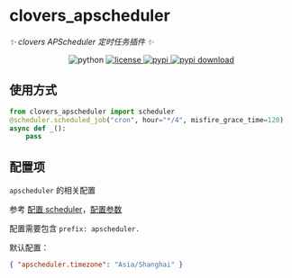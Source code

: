 # clovers_apscheduler

_✨ clovers APScheduler 定时任务插件 ✨_

<div align="center">
<img src="https://img.shields.io/badge/python-3.12+-blue.svg" alt="python">
<a href="./LICENSE">
  <img src="https://img.shields.io/github/license/KarisAya/clovers_apscheduler.svg" alt="license">
</a>
<a href="https://pypi.python.org/pypi/clovers_apscheduler">
  <img src="https://img.shields.io/pypi/v/clovers_apscheduler.svg" alt="pypi">
</a>
<a href="https://pypi.python.org/pypi/clovers_apscheduler">
  <img src="https://img.shields.io/pypi/dm/clovers_apscheduler" alt="pypi download">
</a>
</div>

## 使用方式

```python
from clovers_apscheduler import scheduler
@scheduler.scheduled_job("cron", hour="*/4", misfire_grace_time=120)
async def _():
    pass
```

## 配置项

`apscheduler` 的相关配置

参考 [配置 scheduler](https://apscheduler.readthedocs.io/en/latest/userguide.html#scheduler-config)，[配置参数](https://apscheduler.readthedocs.io/en/latest/modules/schedulers/base.html#apscheduler.schedulers.base.BaseScheduler)

配置需要包含 `prefix: apscheduler.`

默认配置：

```json
{ "apscheduler.timezone": "Asia/Shanghai" }
```
